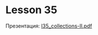 # Lesson 35

Презентация: [l35_collections-II.pdf](https://github.com/ait-tr/cohort40.2/blob/main/basic_programming/lesson_35/presentation/l35_collections-II.pdf)
